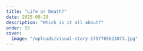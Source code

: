 ```yaml
---
title: "Life or Death?"
date: 2025-09-29
description: "Which is it all about?"
order: 55
cover:
  image: "/uploads/visual-story-1757705623873.jpg"
---
```


